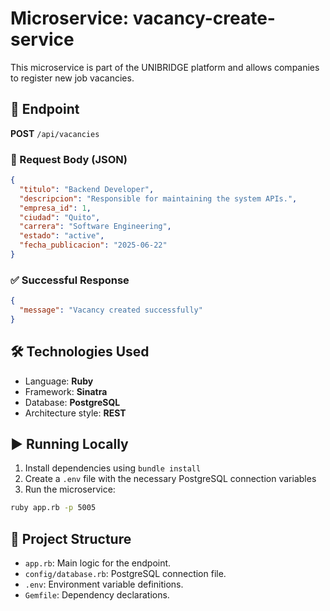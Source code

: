 # Microservice: vacancy-create-service

This microservice is part of the UNIBRIDGE platform and allows companies to register new job vacancies.

## 📌 Endpoint

**POST** `/api/vacancies`

### 🧾 Request Body (JSON)

```json
{
  "titulo": "Backend Developer",
  "descripcion": "Responsible for maintaining the system APIs.",
  "empresa_id": 1,
  "ciudad": "Quito",
  "carrera": "Software Engineering",
  "estado": "active",
  "fecha_publicacion": "2025-06-22"
}
```

### ✅ Successful Response

```json
{
  "message": "Vacancy created successfully"
}
```

## 🛠️ Technologies Used

- Language: **Ruby**
- Framework: **Sinatra**
- Database: **PostgreSQL**
- Architecture style: **REST**

## ▶️ Running Locally

1. Install dependencies using `bundle install`
2. Create a `.env` file with the necessary PostgreSQL connection variables
3. Run the microservice:

```bash
ruby app.rb -p 5005
```

## 📁 Project Structure

- `app.rb`: Main logic for the endpoint.
- `config/database.rb`: PostgreSQL connection file.
- `.env`: Environment variable definitions.
- `Gemfile`: Dependency declarations.